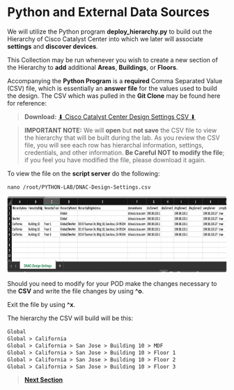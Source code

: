 # Python and External Data Sources

We will utilize the Python program **deploy_hierarchy.py** to build out the Hierarchy of Cisco Catalyst Center into which we later will associate **settings** and **discover devices**. 

This Collection may be run whenever you wish to create a new section of the Hierarchy to **add** additional **Areas**, **Buildings**, or **Floors**. 

Accompanying the **Python Program** is a **required** Comma Separated Value (CSV) file, which is essentially an **answer file** for the values used to build the design. The CSV which was pulled in the **Git Clone** may be found here for reference: 

> **Download:** <a href="https://git-link.vercel.app/api/download?url=https://github.com/kebaldwi/DNAC-TEMPLATES/tree/master/CODE/DATA/CSV/DNAC-Design-Settings.csv" target="_blank">⬇︎ Cisco Catalyst Center Design Settings CSV ⬇︎</a>

> **IMPORTANT NOTE:** We will **open** but **not save** the CSV file to view the hierarchy that will be built during the lab. 
  As you review the CSV file, you will see each row has hierarchal information, settings, credentials, and other information. **Be Careful NOT to modify the file**; if you feel you have modified the file, please download it again.

To view the file on the **script server** do the following:

```SHELL
nano /root/PYTHON-LAB/DNAC-Design-Settings.csv
```

<p align="center"><img src="./assets/csv2.png" width="800" height="174.55"></p>

Should you need to modify for your POD make the changes necessary to the **CSV** and write the file changes by using **^o**.

Exit the file by using **^x**.

The hierarchy the CSV will build will be this:

```text
Global
Global > California
Global > California > San Jose > Building 10 > MDF
Global > California > San Jose > Building 10 > Floor 1
Global > California > San Jose > Building 10 > Floor 2
Global > California > San Jose > Building 10 > Floor 3
```

> [**Next Section**](./04-examine.md)
